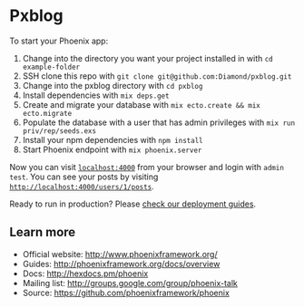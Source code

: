 # Pxblog

To start your Phoenix app:

  1. Change into the directory you want your project installed in with `cd example-folder`
  2. SSH clone this repo with `git clone git@github.com:Diamond/pxblog.git`
  3. Change into the pxblog directory with `cd pxblog`
  4. Install dependencies with `mix deps.get`
  5. Create and migrate your database with `mix ecto.create && mix ecto.migrate`
  6. Populate the database with a user that has admin privileges with `mix run priv/rep/seeds.exs`
  7. Install your npm dependencies with `npm install`
  6. Start Phoenix endpoint with `mix phoenix.server`

Now you can visit [`localhost:4000`](http://localhost:4000) from your browser and login with `admin` `test`. You can see your posts by visiting [`http://localhost:4000/users/1/posts`](http://localhost:4000/users/1/posts).

Ready to run in production? Please [check our deployment guides](http://www.phoenixframework.org/docs/deployment).

## Learn more

  * Official website: http://www.phoenixframework.org/
  * Guides: http://phoenixframework.org/docs/overview
  * Docs: http://hexdocs.pm/phoenix
  * Mailing list: http://groups.google.com/group/phoenix-talk
  * Source: https://github.com/phoenixframework/phoenix
